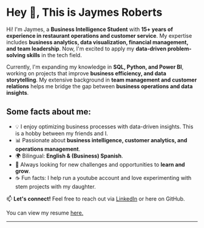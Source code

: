 # Hey 👋, This is Jaymes Roberts  

Hi! I'm Jaymes, a **Business Intelligence Student** with **15+ years of experience in restaurant operations and customer service**. My expertise includes **business analytics, data visualization, financial management, and team leadership**. Now, I'm excited to apply my **data-driven problem-solving skills** in the tech field.  

Currently, I'm expanding my knowledge in **SQL, Python, and Power BI**, working on projects that improve **business efficiency, and data storytelling**. My extensive background in **team management and customer relations** helps me bridge the gap between **business operations and data insights**.  
 
## Some facts about me:  
- 💡 I enjoy optimizing business processes with data-driven insights. This is a hobby between my friends and I. 
- 📊 Passionate about **business intelligence, customer analytics, and operations management**.  
- 🌍 Bilingual: **English & (Business) Spanish**.  
- 🎯 Always looking for new challenges and opportunities to **learn and grow**.  
- ☕ Fun facts: I help run a youtube account and love experimenting with stem projects with my daughter.  

📫 **Let's connect!** Feel free to reach out via [LinkedIn](https://www.linkedin.com/in/jaymes-roberts/) or here on GitHub.  

You can view my resume <a href='https://docs.google.com/document/d/1-Pn7T_VgEa6x-DpHZ1w3WMa50BEkDkWmrc4_BuYPm50/edit?usp=sharing ' target=_blank><u>here</u>.</a></p>

---



